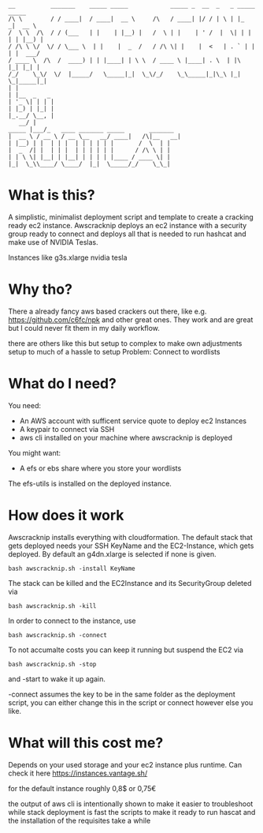 ```
__          _______    _____ _____            _____ _  __  _   _ _____ _____
/\ \        / / ____|  / ____|  __ \     /\   / ____| |/ / | \ | |_   _|  __ \
/  \ \  /\  / / (___   | |    | |__) |   /  \ | |    | ' /  |  \| | | | | |__) |
/ /\ \ \/  \/ / \___ \  | |    |  _  /   / /\ \| |    |  <   | . ` | | | |  ___/
/ ____ \  /\  /  ____) | | |____| | \ \  / ____ \ |____| . \  | |\  |_| |_| |
/_/    \_\/  \/  |_____/   \_____|_|  \_\/_/    \_\_____|_|\_\ |_| \_|_____|_|
| |
| |__  _   _
| '_ \| | | |
| |_) | |_| |
|_.__/ \__, |
   __/ |
_____ |___/_   ____ _______ _____       _______
|  __ \ / __ \ / __ \__   __/ ____|   /\|__   __|
| |__) | |  | | |  | | | | | |       /  \  | |
|  _  /| |  | | |  | | | | | |      / /\ \ | |
| | \ \| |__| | |__| | | | | |____ / ____ \| |
|_|  \_\\____/ \____/  |_|  \_____/_/    \_\_|
```



# What is this?

A simplistic, minimalist deployment script and template to create a cracking ready ec2 instance.
Awscracknip deploys an ec2 instance with a security group ready to connect and deploys all that is needed to run hashcat and make use of NVIDIA Teslas.


Instances like g3s.xlarge nvidia tesla

# Why tho?
There a already fancy aws based crackers out there, like e.g. https://github.com/c6fc/npk and other great ones.
They work and are great but I could never fit them in my daily workflow.

there are others like this but setup to complex to make own adjustments
setup to much of a hassle to setup
Problem: Connect to wordlists

# What do I need?
You need:
* An AWS account with sufficent service quote to deploy ec2 Instances
* A keypair to connect via SSH
* aws cli installed on your machine where awscracknip is deployed

You might want:
* A efs or ebs share where you store your wordlists

The efs-utils is installed on the deployed instance.

# How does it work
Awscracknip installs everything with cloudformation. The default stack that gets deployed needs your SSH KeyName and the EC2-Instance, which gets deployed. By default an g4dn.xlarge is selected if none is given.

```
bash awscracknip.sh -install KeyName
```
The stack can be killed and the EC2Instance and its SecurityGroup deleted via
```
bash awscracknip.sh -kill
```
In order to connect to the instance, use
```
bash awscracknip.sh -connect
```

To not accumalte costs you can keep it running but suspend the EC2 via
```
bash awscracknip.sh -stop
```
and -start to wake it up again.

-connect assumes the key to be in the same folder as the deployment script, you can either change this in the script or connect however else you like.

# What will this cost me?
Depends on your used storage and your ec2 instance plus runtime. Can check it here
https://instances.vantage.sh/

for the default instance roughly 0,8$ or 0,75€


the output of aws cli is intentionally shown to make it easier to troubleshoot
while stack deployment is fast the scripts to make it ready to run hascat and the installation of the requisites take a while
